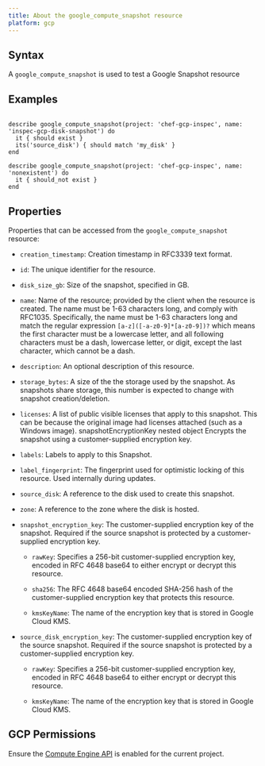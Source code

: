 ```yaml
---
title: About the google_compute_snapshot resource
platform: gcp
---
```


## Syntax
A `google_compute_snapshot` is used to test a Google Snapshot resource

## Examples
```

describe google_compute_snapshot(project: 'chef-gcp-inspec', name: 'inspec-gcp-disk-snapshot') do
  it { should exist }
  its('source_disk') { should match 'my_disk' }
end

describe google_compute_snapshot(project: 'chef-gcp-inspec', name: 'nonexistent') do
  it { should_not exist }
end
```

## Properties
Properties that can be accessed from the `google_compute_snapshot` resource:

  * `creation_timestamp`: Creation timestamp in RFC3339 text format.

  * `id`: The unique identifier for the resource.

  * `disk_size_gb`: Size of the snapshot, specified in GB.

  * `name`: Name of the resource; provided by the client when the resource is created. The name must be 1-63 characters long, and comply with RFC1035. Specifically, the name must be 1-63 characters long and match the regular expression `[a-z]([-a-z0-9]*[a-z0-9])?` which means the first character must be a lowercase letter, and all following characters must be a dash, lowercase letter, or digit, except the last character, which cannot be a dash.

  * `description`: An optional description of this resource.

  * `storage_bytes`: A size of the the storage used by the snapshot. As snapshots share storage, this number is expected to change with snapshot creation/deletion.

  * `licenses`: A list of public visible licenses that apply to this snapshot. This can be because the original image had licenses attached (such as a Windows image).  snapshotEncryptionKey nested object Encrypts the snapshot using a customer-supplied encryption key.

  * `labels`: Labels to apply to this Snapshot.

  * `label_fingerprint`: The fingerprint used for optimistic locking of this resource. Used internally during updates.

  * `source_disk`: A reference to the disk used to create this snapshot.

  * `zone`: A reference to the zone where the disk is hosted.

  * `snapshot_encryption_key`: The customer-supplied encryption key of the snapshot. Required if the source snapshot is protected by a customer-supplied encryption key.

    * `rawKey`: Specifies a 256-bit customer-supplied encryption key, encoded in RFC 4648 base64 to either encrypt or decrypt this resource.

    * `sha256`: The RFC 4648 base64 encoded SHA-256 hash of the customer-supplied encryption key that protects this resource.

    * `kmsKeyName`: The name of the encryption key that is stored in Google Cloud KMS.

  * `source_disk_encryption_key`: The customer-supplied encryption key of the source snapshot. Required if the source snapshot is protected by a customer-supplied encryption key.

    * `rawKey`: Specifies a 256-bit customer-supplied encryption key, encoded in RFC 4648 base64 to either encrypt or decrypt this resource.

    * `kmsKeyName`: The name of the encryption key that is stored in Google Cloud KMS.



## GCP Permissions

Ensure the [Compute Engine API](https://console.cloud.google.com/apis/library/compute.googleapis.com/) is enabled for the current project.
